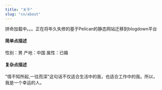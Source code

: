 ```yaml
---
title: "关于"
slug: "cn/about"
---
```


拼命加载中。。。正在将年久失修的基于Pelican的静态网站迁移到blogdown平台

#### 简单点描述 
性别：男
产地：中国
属性：已婚

#### 复杂点描述
"情不知所起,一往而深"这句话不仅适合生活中的我，也适合工作中的我。所以，我是一个幸运的人。